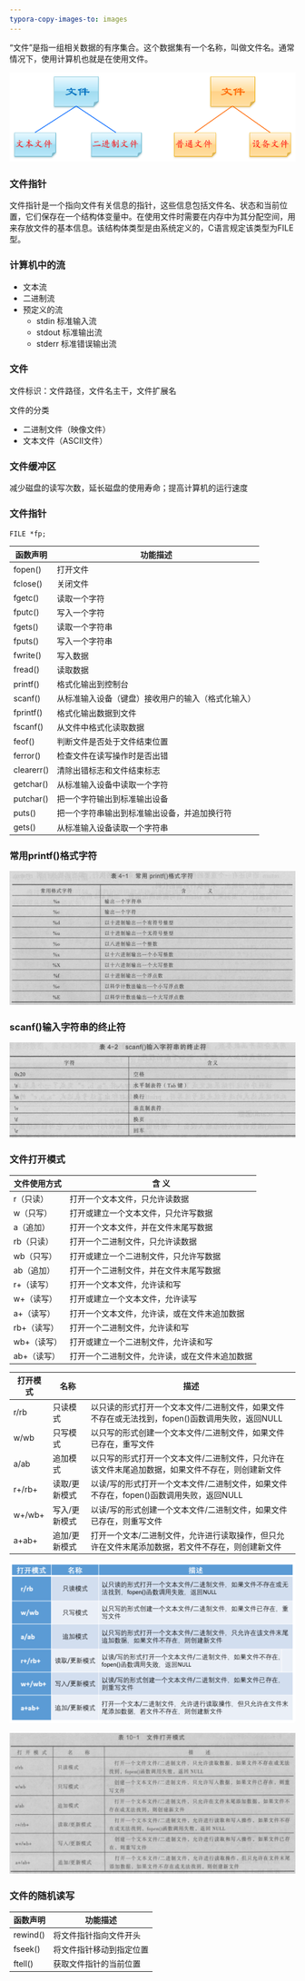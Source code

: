 ```yaml
---
typora-copy-images-to: images
---
```


“文件”是指一组相关数据的有序集合。这个数据集有一个名称，叫做文件名。通常情况下，使用计算机也就是在使用文件。

![1500606454083](images/1500606454083.png)

### 文件指针

文件指针是一个指向文件有关信息的指针，这些信息包括文件名、状态和当前位置，它们保存在一个结构体变量中。在使用文件时需要在内存中为其分配空间，用来存放文件的基本信息。该结构体类型是由系统定义的，C语言规定该类型为FILE型。

### 计算机中的流

- 文本流
- 二进制流
- 预定义的流
  - stdin 标准输入流
  - stdout 标准输出流
  - stderr 标准错误输出流

### 文件

文件标识：文件路径，文件名主干，文件扩展名

文件的分类

- 二进制文件（映像文件）
- 文本文件（ASCII文件）

### 文件缓冲区

减少磁盘的读写次数，延长磁盘的使用寿命；提高计算机的运行速度

### 文件指针

```
FILE *fp;
```

| 函数声明       | 功能描述                      |
| ---------- | ------------------------- |
| fopen()    | 打开文件                      |
| fclose()   | 关闭文件                      |
| fgetc()    | 读取一个字符                    |
| fputc()    | 写入一个字符                    |
| fgets()    | 读取一个字符串                   |
| fputs()    | 写入一个字符串                   |
| fwrite()   | 写入数据                      |
| fread()    | 读取数据                      |
| printf()   | 格式化输出到控制台                 |
| scanf()    | 从标准输入设备（键盘）接收用户的输入（格式化输入） |
| fprintf()  | 格式化输出数据到文件                |
| fscanf()   | 从文件中格式化读取数据               |
| feof()     | 判断文件是否处于文件结束位置            |
| ferror()   | 检查文件在读写操作时是否出错            |
| clearerr() | 清除出错标志和文件结束标志             |
| getchar()  | 从标准输入设备中读取一个字符            |
| putchar()  | 把一个字符输出到标准输出设备            |
| puts()     | 把一个字符串输出到标准输出设备，并追加换行符    |
| gets()     | 从标准输入设备读取一个字符串            |

### 常用printf()格式字符

![1499573989579](images/1499573989579.png)

### scanf()输入字符串的终止符

![1499574217556](images/1499574217556.png)

### 文件打开模式

| 文件使用方式  | 含    义                  |
| ------- | ----------------------- |
| r（只读）   | 打开一个文本文件，只允许读数据         |
| w（只写）   | 打开或建立一个文本文件，只允许写数据      |
| a（追加）   | 打开一个文本文件，并在文件末尾写数据      |
| rb（只读）  | 打开一个二进制文件，只允许读数据        |
| wb（只写）  | 打开或建立一个二进制文件，只允许写数据     |
| ab（追加）  | 打开一个二进制文件，并在文件末尾写数据     |
| r+（读写）  | 打开一个文本文件，允许读和写          |
| w+（读写）  | 打开或建立一个文本文件，允许读写        |
| a+（读写）  | 打开一个文本文件，允许读，或在文件末追加数据  |
| rb+（读写） | 打开一个二进制文件，允许读和写         |
| wb+（读写） | 打开或建立一个二进制文件，允许读和写      |
| ab+（读写） | 打开一个二进制文件，允许读，或在文件末追加数据 |

| 打开模式   | 名称      | 描述                                       |
| ------ | ------- | ---------------------------------------- |
| r/rb   | 只读模式    | 以只读的形式打开一个文本文件/二进制文件，如果文件不存在或无法找到，fopen()函数调用失败，返回NULL |
| w/wb   | 只写模式    | 以只写的形式创建一个文本文件/二进制文件，如果文件已存在，重写文件        |
| a/ab   | 追加模式    | 以只写的形式打开一个文本文件/二进制文件，只允许在该文件末尾追加数据，如果文件不存在，则创建新文件 |
| r+/rb+ | 读取/更新模式 | 以读/写的形式打开一个文本文件/二进制文件，如果文件不存在，fopen()函数调用失败，返回NULL |
| w+/wb+ | 写入/更新模式 | 以读/写的形式创建一个文本文件/二进制文件，如果文件已存在，则重写文件      |
| a+ab+  | 追加/更新模式 | 打开一个文本/二进制文件，允许进行读取操作，但只允许在文件末尾添加数据，若文件不存在，则创建新文件 |

![1500554854525](images/1500554854525.png)

![1499572614469](images/1499572614469.png)

### 文件的随机读写

| 函数声明     | 功能描述         |
| -------- | ------------ |
| rewind() | 将文件指针指向文件开头  |
| fseek()  | 将文件指针移动到指定位置 |
| ftell()  | 获取文件指针的当前位置  |